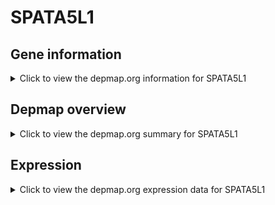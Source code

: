 <h1>SPATA5L1</h1>

<h2>Gene information</h2>
<details>
  <summary>Click to view the depmap.org information for SPATA5L1</summary>
  <p><a href="https://depmap.org/portal/gene/SPATA5L1?tab=about" target="_BLANK">Open page in a new tab...</a></p>
  <iframe src="https://depmap.org/portal/gene/SPATA5L1?tab=about" style="border:none;width:100%;height:800px"></iframe>
</details>

<h2>Depmap overview</h2>
<details>
  <summary>Click to view the depmap.org summary for SPATA5L1</summary>
  <p><a href="https://depmap.org/portal/gene/SPATA5L1?tab=overview" target="_BLANK">Open page in a new tab...</a></p>
  <iframe src="https://depmap.org/portal/gene/SPATA5L1?tab=overview" style="border:none;width:100%;height:800px"></iframe>
</details>

<h2>Expression</h2>
<details>
  <summary>Click to view the depmap.org expression data for SPATA5L1</summary>
  <p><a href="https://depmap.org/portal/gene/SPATA5L1?tab=characterization" target="_BLANK">Open page in a new tab...</a></p>
  <iframe src="https://depmap.org/portal/gene/SPATA5L1?tab=characterization" style="border:none;width:100%;height:800px"></iframe>
</details>


<!--
<h2>Reactome Pathway diagram</h2>
<details>
  <summary>Click to view the Reactome pathway for SPATA5L1</summary>
  <p><a href="PURL" target="_BLANK">Open page in a new tab...</a></p>
  PNAME
</details>
-->


